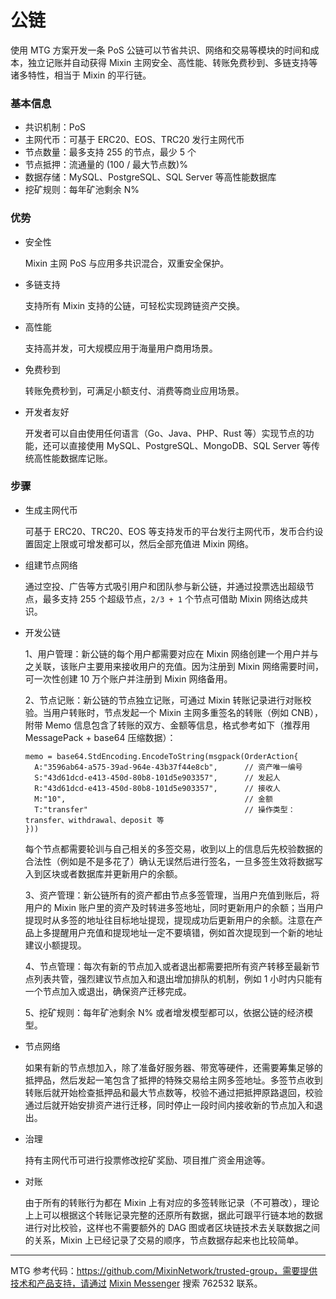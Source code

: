 # 公链

使用 MTG 方案开发一条 PoS 公链可以节省共识、网络和交易等模块的时间和成本，独立记账并自动获得 Mixin 主网安全、高性能、转账免费秒到、多链支持等诸多特性，相当于 Mixin 的平行链。

### 基本信息

- 共识机制：PoS
- 主网代币：可基于 ERC20、EOS、TRC20 发行主网代币
- 节点数量：最多支持 255 的节点，最少 5 个
- 节点抵押：流通量的 (100 / 最大节点数)%
- 数据存储：MySQL、PostgreSQL、SQL Server 等高性能数据库
- 挖矿规则：每年矿池剩余 N%

### 优势

- 安全性

  Mixin 主网 PoS 与应用多共识混合，双重安全保护。

- 多链支持

  支持所有 Mixin 支持的公链，可轻松实现跨链资产交换。

- 高性能

  支持高并发，可大规模应用于海量用户商用场景。

- 免费秒到

  转账免费秒到，可满足小额支付、消费等商业应用场景。

- 开发者友好

  开发者可以自由使用任何语言（Go、Java、PHP、Rust 等）实现节点的功能，还可以直接使用 MySQL、PostgreSQL、MongoDB、SQL Server 等传统高性能数据库记账。

### 步骤

- 生成主网代币

  可基于 ERC20、TRC20、EOS 等支持发币的平台发行主网代币，发币合约设置固定上限或可增发都可以，然后全部充值进 Mixin 网络。

- 组建节点网络

  通过空投、广告等方式吸引用户和团队参与新公链，并通过投票选出超级节点，最多支持 255 个超级节点，`2/3 + 1` 个节点可借助 Mixin 网络达成共识。

- 开发公链

  1、用户管理：新公链的每个用户都需要对应在 Mixin 网络创建一个用户并与之关联，该账户主要用来接收用户的充值。因为注册到 Mixin 网络需要时间，可一次性创建 10 万个账户并注册到 Mixin 网络备用。

  2、节点记账：新公链的节点独立记账，可通过 Mixin 转账记录进行对账校验。当用户转账时，节点发起一个 Mixin 主网多重签名的转账（例如 CNB），附带 Memo 信息包含了转账的双方、金额等信息，格式参考如下（推荐用 MessagePack + base64 压缩数据）：
  ```golang
  memo = base64.StdEncoding.EncodeToString(msgpack(OrderAction{
    A:"3596ab64-a575-39ad-964e-43b37f44e8cb",      // 资产唯一编号
    S:"43d61dcd-e413-450d-80b8-101d5e903357",      // 发起人
    R:"43d61dcd-e413-450d-80b8-101d5e903357",      // 接收人
    M:"10",                                        // 金额
    T:"transfer"                                   // 操作类型：transfer、withdrawal、deposit 等
  }))
  ```
  每个节点都需要轮训与自己相关的多签交易，收到以上的信息后先校验数据的合法性（例如是不是多花了）确认无误然后进行签名，一旦多签生效将数据写入到区块或者数据库并更新用户的余额。

  3、资产管理：新公链所有的资产都由节点多签管理，当用户充值到账后，将用户的 Mixin 账户里的资产及时转进多签地址，同时更新用户的余额；当用户提现时从多签的地址往目标地址提现，提现成功后更新用户的余额。注意在产品上多提醒用户充值和提现地址一定不要填错，例如首次提现到一个新的地址建议小额提现。

  4、节点管理：每次有新的节点加入或者退出都需要把所有资产转移至最新节点列表共管，强烈建议节点加入和退出增加排队的机制，例如 1 小时内只能有一个节点加入或退出，确保资产迁移完成。

  5、挖矿规则：每年矿池剩余 N% 或者增发模型都可以，依据公链的经济模型。

- 节点网络

  如果有新的节点想加入，除了准备好服务器、带宽等硬件，还需要筹集足够的抵押品，然后发起一笔包含了抵押的特殊交易给主网多签地址。多签节点收到转账后就开始检查抵押品和最大节点数等，校验不通过把抵押原路退回，校验通过后就开始安排资产进行迁移，同时停止一段时间内接收新的节点加入和退出。

- 治理

  持有主网代币可进行投票修改挖矿奖励、项目推广资金用途等。

- 对账

  由于所有的转账行为都在 Mixin 上有对应的多签转账记录（不可篡改），理论上上可以根据这个转账记录完整的还原所有数据，据此可跟平行链本地的数据进行对比校验，这样也不需要额外的 DAG 图或者区块链技术去关联数据之间的关系，Mixin 上已经记录了交易的顺序，节点数据存起来也比较简单。

---
MTG 参考代码：https://github.com/MixinNetwork/trusted-group，需要提供技术和产品支持，请通过 [Mixin Messenger](https://w3c.group/c/1609251387450619) 搜索 762532 联系。